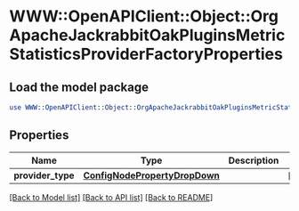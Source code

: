 # WWW::OpenAPIClient::Object::OrgApacheJackrabbitOakPluginsMetricStatisticsProviderFactoryProperties

## Load the model package
```perl
use WWW::OpenAPIClient::Object::OrgApacheJackrabbitOakPluginsMetricStatisticsProviderFactoryProperties;
```

## Properties
Name | Type | Description | Notes
------------ | ------------- | ------------- | -------------
**provider_type** | [**ConfigNodePropertyDropDown**](ConfigNodePropertyDropDown.md) |  | [optional] 

[[Back to Model list]](../README.md#documentation-for-models) [[Back to API list]](../README.md#documentation-for-api-endpoints) [[Back to README]](../README.md)



